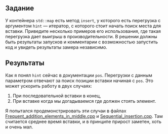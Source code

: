 ## Задание
У контейнера `std::map` есть метод `insert`, у которого есть перегрузка с аргументом `hint` —
итератор, с которого стоит начать поиск места для вставки. Приведите несколько примеров его
использования, где такая перегрузка дает выигрыш в производительности. В решении должны
быть результаты запусков и комментарии с возможностью запустить код и увидеть результаты
замера независимо.

## Результаты
Как я понял `hint` сейчас в документации `pos`. Перегрузки с данным параметром отвечают за
поиск позиции вставки начиная с `pos`. Это может ускорить работу в двух случаях:
1) При последовательной вставки в конец,
2) При вставке когда мы догадываемся где должен стоять элемент.

Я попытался продемонстрировать эти случаи в файлах [Frequent_addition_elements_in_middle.cpp](Frequent_addition_elements_in_middle.cpp)
и [Sequential_insertion.cpp](Sequential_insertion.cpp). Там считается среднее время вставки,
и в принципе прирост заметен, хоть и очень мал. 